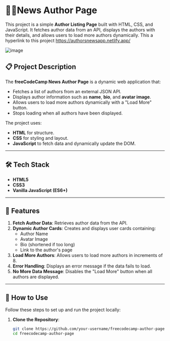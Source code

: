 #  👨‍💻News Author Page
This project is a simple **Author Listing Page** built with HTML, CSS, and JavaScript. It fetches author data from an API, displays the authors with their details, and allows users to load more authors dynamically. This a hyperlink to this project https://authorsnewsapp.netlify.app/

![image](https://github.com/user-attachments/assets/fb93f618-8e8b-4483-a74c-4cc2f0627d65)

## 📋 **Project Description**

The **freeCodeCamp News Author Page** is a dynamic web application that:

- Fetches a list of authors from an external JSON API.
- Displays author information such as **name**, **bio**, and **avatar image**.
- Allows users to load more authors dynamically with a "Load More" button.
- Stops loading when all authors have been displayed.

The project uses:

- **HTML** for structure.
- **CSS** for styling and layout.
- **JavaScript** to fetch data and dynamically update the DOM.

---

## 🛠️ **Tech Stack**

- **HTML5**
- **CSS3**
- **Vanilla JavaScript (ES6+)**

---

## 🚀 **Features**

1. **Fetch Author Data**: Retrieves author data from the API.
2. **Dynamic Author Cards**: Creates and displays user cards containing:
   - Author Name
   - Avatar Image
   - Bio (shortened if too long)
   - Link to the author's page
3. **Load More Authors**: Allows users to load more authors in increments of 8.
4. **Error Handling**: Displays an error message if the data fails to load.
5. **No More Data Message**: Disables the "Load More" button when all authors are displayed.

---

## 🔧 **How to Use**

Follow these steps to set up and run the project locally:

1. **Clone the Repository**:
   ```bash
   git clone https://github.com/your-username/freecodecamp-author-page.git
   cd freecodecamp-author-page
